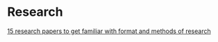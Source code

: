 # Research
[15 research papers to get familiar with format and methods of research](https://drive.google.com/drive/mobile/folders/1CFu84NbDB7zdpc-6JEnmj-0klYmjWsXF/1gvRaspl_cvMJ6TaQPyCfOxBziBvmMPOU?pli=1&sort=13&direction=a)
